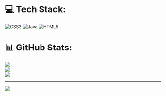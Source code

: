 

# 💻 Tech Stack:
![CSS3](https://img.shields.io/badge/css3-%231572B6.svg?style=flat&logo=css3&logoColor=white) ![Java](https://img.shields.io/badge/java-%23ED8B00.svg?style=flat&logo=java&logoColor=white) ![HTML5](https://img.shields.io/badge/html5-%23E34F26.svg?style=flat&logo=html5&logoColor=white)
# 📊 GitHub Stats:
![](https://github-readme-stats.vercel.app/api?username=NamekDE&theme=gotham&hide_border=false&include_all_commits=true&count_private=false)<br/>
![](https://github-readme-streak-stats.herokuapp.com/?user=NamekDE&theme=gotham&hide_border=false)<br/>
![](https://github-readme-stats.vercel.app/api/top-langs/?username=NamekDE&theme=gotham&hide_border=false&include_all_commits=true&count_private=false&layout=compact)


---
[![](https://visitcount.itsvg.in/api?id=NamekDE&icon=2&color=3)](https://visitcount.itsvg.in)
